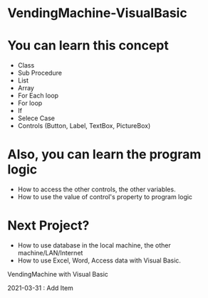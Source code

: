 # VendingMachine-VisualBasic
# You can learn this concept

- Class
- Sub Procedure
- List
- Array
- For Each loop
- For loop
- If 
- Selece Case
- Controls (Button, Label, TextBox, PictureBox)

# Also, you can learn the program logic

- How to access the other controls, the other variables.
- How to use the value of control's property to program logic

# Next Project?

- How to use database in the local machine, the other machine/LAN/Internet
- How to use Excel, Word, Access data with Visual Basic.

VendingMachine with Visual Basic

2021-03-31 : Add Item
